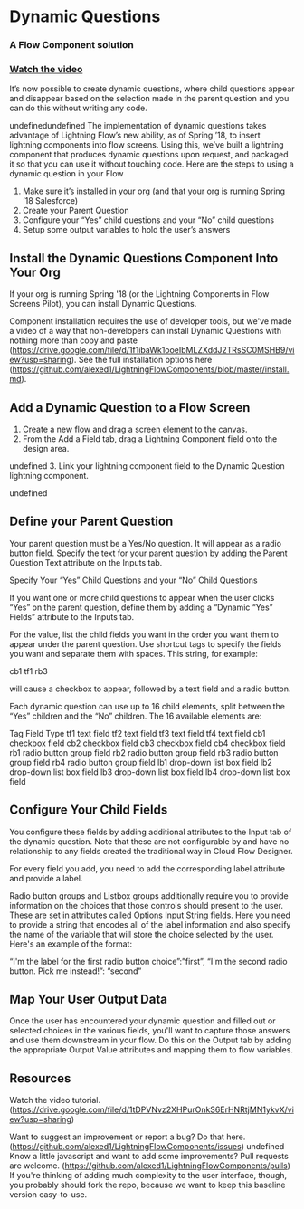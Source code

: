# Dynamic Questions #

### A Flow Component solution 
### [Watch the video](https://youtu.be/KBcmWM9KEWc) ###

It’s now possible to create dynamic questions, where child questions appear and disappear based on the selection made in the parent question and you can do this without writing any code.

undefinedundefined
The implementation of dynamic questions takes advantage of Lightning Flow’s new ability, as of Spring ’18, to insert lightning components into flow screens. Using this, we’ve built a lightning component that produces dynamic questions upon request, and packaged it so that you can use it without touching code.
Here are the steps to using a dynamic question in your Flow

1. Make sure it’s installed in your org (and that your org is running Spring ’18 Salesforce)
2. Create your Parent Question
3. Configure your “Yes” child questions and your “No” child questions
4. Setup some output variables to hold the user’s answers

## Install the Dynamic Questions Component Into Your Org ##

If your org is running Spring '18 (or the Lightning Components in Flow Screens Pilot),  you can install Dynamic Questions.

Component installation requires the use of developer tools, but we've made a video of a way that non-developers can install Dynamic Questions with nothing more than copy and paste (https://drive.google.com/file/d/1f1ibaWk1ooeIbMLZXddJ2TRsSC0MSHB9/view?usp=sharing). See the full installation options here (https://github.com/alexed1/LightningFlowComponents/blob/master/install.md).

## Add a Dynamic Question to a Flow Screen ##

1. Create a new flow and drag a screen element to the canvas.
2. From the Add a Field tab, drag a Lightning Component field onto the design area.

undefined
3. Link your lightning component field to the Dynamic Question lightning component.

undefined

## Define your Parent Question ##

Your parent question must be a Yes/No question. It will appear as a radio button field. Specify the text for your parent question by adding the Parent Question Text attribute on the Inputs tab.

Specify Your “Yes” Child Questions and your “No” Child Questions

If you want one or more child questions to appear when the user clicks “Yes” on the parent question, define them by adding a “Dynamic “Yes” Fields” attribute to the Inputs tab.

For the value, list the child fields you want in the order you want them to appear under the parent question. Use shortcut tags to specify the fields you want and separate them with spaces. This string, for example:

cb1 tf1 rb3

will cause a checkbox to appear, followed by a text field and a radio button.

Each dynamic question can use up to 16 child elements, split between the “Yes” children and the “No” children. The 16 available elements are:


Tag	Field Type
tf1	text field
tf2	text field
tf3	text field
tf4	text field
cb1	checkbox field
cb2	checkbox field
cb3	checkbox field
cb4	checkbox field
rb1	radio button group field
rb2	radio button group field
rb3	radio button group field
rb4	radio button group field
lb1	drop-down list box field
lb2	drop-down list box field
lb3	drop-down list box field
lb4	drop-down list box field



## Configure Your Child Fields ##

You configure these fields by adding additional attributes to the Input tab of the dynamic question. Note that these are not configurable by and have no relationship to any fields created the traditional way in Cloud Flow Designer.

For every field you add, you need to add the corresponding label attribute and provide a label.

Radio button groups and Listbox groups additionally require you to provide information on the choices that those controls should present to the user. These are set in attributes called Options Input String fields. Here you need to provide a string that encodes all of the label information and also specify the name of the variable that will store the choice selected  by the user. Here's an example of the format:

“I'm the label for the first radio button choice”:”first”, “I'm the second radio button. Pick me instead!”: “second”

## Map Your User Output Data ##


Once the user has encountered your dynamic question and filled out or selected choices in  the various fields, you'll want to capture those answers and use them downstream in your flow. Do this on the Output tab by adding the appropriate Output Value attributes and mapping them to flow variables.

## Resources ##

Watch the video tutorial. (https://drive.google.com/file/d/1tDPVNvz2XHPurOnkS6ErHNRtjMN1ykvX/view?usp=sharing)

Want to suggest an improvement or report a bug? Do that here.  (https://github.com/alexed1/LightningFlowComponents/issues)
undefined
Know a little javascript and want to add some improvements? Pull requests are welcome. (https://github.com/alexed1/LightningFlowComponents/pulls) If you're thinking of adding much complexity to the user interface, though, you probably should fork the repo, because we want to keep this baseline version easy-to-use.






